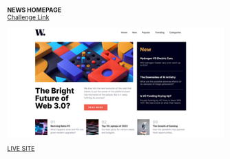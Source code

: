 **NEWS HOMEPAGE**
<br/>
[Challenge Link](https://www.frontendmentor.io/challenges/news-homepage-H6SWTa1MFl)

![Design preview for the News homepage coding challenge](preview.png)    

[LIVE SITE](https://news-page-wheat.vercel.app/)
